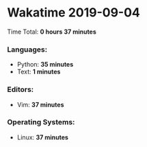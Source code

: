 # Wakatime 2019-09-04

Time Total: **0 hours 37 minutes**

### Languages:
- Python: **35 minutes** 
- Text: **1 minutes** 

### Editors:
- Vim: **37 minutes** 

### Operating Systems:
- Linux: **37 minutes** 

